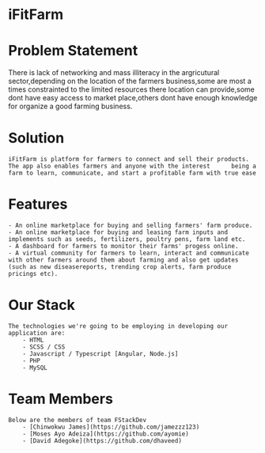 # iFitFarm
# Problem Statement
There is lack of networking and mass illiteracy in the argricutural sector,depending on the location of the farmers business,some
are most a times constrainted to the limited resources there location can provide,some dont have easy access to market 		place,others dont have enough knowledge for organize a good farming business.  
	
# Solution
	iFitFarm is platform for farmers to connect and sell their products. The app also enables farmers and anyone with the interest 		being a farm to learn, communicate, and start a profitable farm with true ease
	
# Features
	- An online marketplace for buying and selling farmers' farm produce.
	- An online marketplace for buying and leasing farm inputs and implements such as seeds, fertilizers, poultry pens, farm land etc.
	- A dashboard for farmers to monitor their farms' progess online.
	- A virtual community for farmers to learn, interact and communicate with other farmers around them about farming and also get updates (such as new diseasereports, trending crop alerts, farm produce pricings etc).

# Our Stack
	The technologies we're going to be employing in developing our application are:
		- HTML
		- SCSS / CSS
		- Javascript / Typescript [Angular, Node.js]
		- PHP
		- MySQL

# Team Members
	Below are the members of team FStackDev
		- [Chinwokwu James](https://github.com/jamezzz123)
		- [Moses Ayo Adeiza](https://github.com/ayomie)
		- [David Adegoke](https://github.com/dhaveed)
